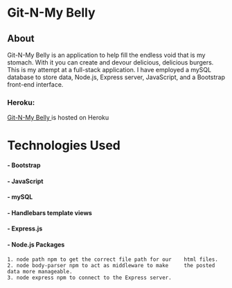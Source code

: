 
# Git-N-My Belly 

## About
Git-N-My Belly  is an application to help fill the endless void that is my stomach. With it you can create and devour delicious, delicious burgers. This is my attempt at a full-stack application. I have employed a mySQL database to store data, Node.js, Express server, JavaScript, and a Bootstrap front-end interface.

### Heroku:
[Git-N-My Belly ]( https://afternoon-journey-69749.herokuapp.com)
is hosted on Heroku 

Technologies Used
=====
#### - Bootstrap
#### - JavaScript
#### - mySQL
#### - Handlebars template views
#### - Express.js
#### - Node.js Packages
    1. node path npm to get the correct file path for our    html files.
    2. node body-parser npm to act as middleware to make     the posted data more manageable.
    3. node express npm to connect to the Express server.
